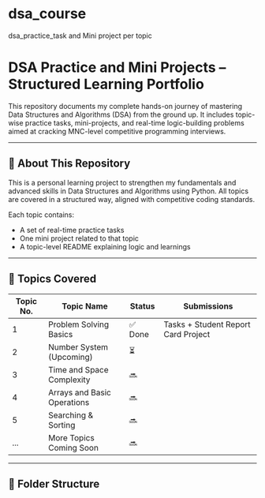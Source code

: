 # dsa_course
dsa_practice_task and Mini project per topic
# DSA Practice and Mini Projects – Structured Learning Portfolio

This repository documents my complete hands-on journey of mastering Data Structures and Algorithms (DSA) from the ground up. It includes topic-wise practice tasks, mini-projects, and real-time logic-building problems aimed at cracking MNC-level competitive programming interviews.

---

## 📘 About This Repository

This is a personal learning project to strengthen my fundamentals and advanced skills in Data Structures and Algorithms using Python. All topics are covered in a structured way, aligned with competitive coding standards.

Each topic contains:
- A set of real-time practice tasks
- One mini project related to that topic
- A topic-level README explaining logic and learnings

---

## 🧭 Topics Covered

| Topic No. | Topic Name                   | Status | Submissions               |
|-----------|------------------------------|--------|---------------------------|
| 1         | Problem Solving Basics       | ✅ Done | Tasks + Student Report Card Project |
| 2         | Number System (Upcoming)     | ⏳      |                           |
| 3         | Time and Space Complexity    | 🔜      |                           |
| 4         | Arrays and Basic Operations  | 🔜      |                           |
| 5         | Searching & Sorting          | 🔜      |                           |
| ...       | More Topics Coming Soon      | 🔜      |                           |

---

## 📂 Folder Structure



